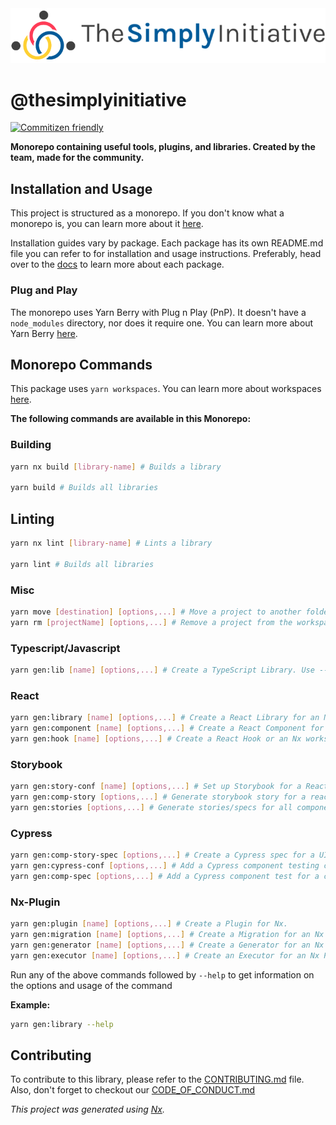 <a href="https://gitlab.com/tsi-libs/the-simply-initiative">
  <img src="images/logo.png" alt="Logo">
</a>

# @thesimplyinitiative

[![Commitizen friendly](https://img.shields.io/badge/commitizen-friendly-brightgreen.svg)](http://commitizen.github.io/cz-cli/)

**Monorepo containing useful tools, plugins, and libraries. Created by the team, made for the community.**

## Installation and Usage

This project is structured as a monorepo. If you don't know what a monorepo is, you can learn more about it [here](https://www.atlassian.com/git/tutorials/monorepos).

Installation guides vary by package. Each package has its own README.md file you can refer to for installation and usage instructions. Preferably, head over to the [docs](https://docs.thesimplyinitiative.com.au) to learn more about each package.

### Plug and Play

The monorepo uses Yarn Berry with Plug n Play (PnP). It doesn't have a `node_modules` directory, nor does it require one. You can learn more about Yarn Berry [here](https://yarnpkg.com/getting-started/migration).

## Monorepo Commands

This package uses `yarn workspaces`. You can learn more about workspaces [here](https://yarnpkg.com/features/workspaces).

**The following commands are available in this Monorepo:**

### Building

```sh
yarn nx build [library-name] # Builds a library

yarn build # Builds all libraries
```

## Linting

```sh
yarn nx lint [library-name] # Lints a library

yarn lint # Builds all libraries
```

### Misc

```sh
yarn move [destination] [options,...] # Move a project to another folder in the workspace.
yarn rm [projectName] [options,...] # Remove a project from the workspace.

```

### Typescript/Javascript

```sh
yarn gen:lib [name] [options,...] # Create a TypeScript Library. Use --js to create a JavaScript library instead
```

### React

```sh
yarn gen:library [name] [options,...] # Create a React Library for an Nx workspace.
yarn gen:component [name] [options,...] # Create a React Component for an Nx workspace.
yarn gen:hook [name] [options,...] # Create a React Hook or an Nx workspace.
```

### Storybook

```sh
yarn gen:story-conf [name] [options,...] # Set up Storybook for a React app or library.
yarn gen:comp-story [options,...] # Generate storybook story for a react component.
yarn gen:stories [options,...] # Generate stories/specs for all components declared in a project.
```

### Cypress

```sh
yarn gen:comp-story-spec [options,...] # Create a Cypress spec for a UI component that has a story.
yarn gen:cypress-conf [options,...] # Add a Cypress component testing configuration to an existing project.
yarn gen:comp-spec [options,...] # Add a Cypress component test for a component.
```

### Nx-Plugin

```sh
yarn gen:plugin [name] [options,...] # Create a Plugin for Nx.
yarn gen:migration [name] [options,...] # Create a Migration for an Nx Plugin.
yarn gen:generator [name] [options,...] # Create a Generator for an Nx Plugin.
yarn gen:executor [name] [options,...] # Create an Executor for an Nx Plugin.
```

Run any of the above commands followed by `--help` to get information on the options and usage of the command

**Example:**

```sh
yarn gen:library --help
```

## Contributing

To contribute to this library, please refer to the [CONTRIBUTING.md](./CONTRIBUTING.md) file. Also, don't forget to checkout our [CODE_OF_CONDUCT.md](./CODE_OF_CONDUCT.md)

_This project was generated using [Nx](https://nx.dev)._

